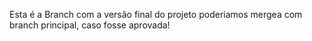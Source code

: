 Esta é a Branch com a versão final do projeto poderiamos mergea com branch principal, caso fosse aprovada!
